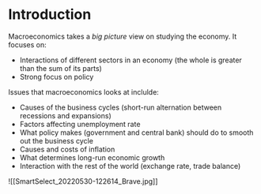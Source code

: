 # Introduction
Macroeconomics takes a *big picture* view on studying the economy. It focuses on:
* Interactions of different sectors in an economy (the whole is greater than the sum of its parts)
* Strong focus on policy

Issues that macroeconomics looks at inclulde:
* Causes of the business cycles (short-run alternation between recessions and expansions)
* Factors affecting unemployment rate
* What policy makes (government and central bank) should do to smooth out the business cycle
* Causes and costs of inflation
* What determines long-run economic growth
* Interaction with the rest of the world (exchange rate, trade balance)

![[SmartSelect_20220530-122614_Brave.jpg]]
